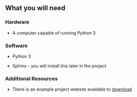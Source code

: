 ## What you will need

### Hardware

+ A computer capable of running Python 3

### Software

+ Python 3

+ Sphinx - you will install this later in the project

### Additional Resources

+ There is an example project website available to [download](resources/website.zip)
